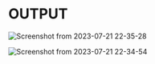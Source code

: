 # OUTPUT
![Screenshot from 2023-07-21 22-35-28](https://github.com/JaspinderKaurWalia26/Poll/assets/132120070/90c2ca4c-1f6d-4546-be21-b26f33f08bd4)

![Screenshot from 2023-07-21 22-34-54](https://github.com/JaspinderKaurWalia26/Poll/assets/132120070/625a5dd2-503e-491d-8bae-404f4646b79e)

